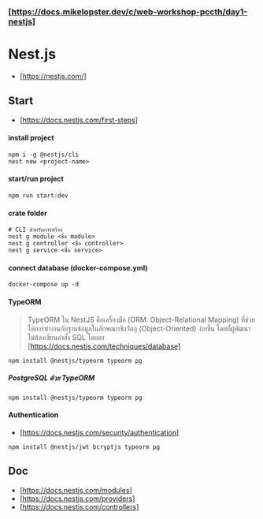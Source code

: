 ### [https://docs.mikelopster.dev/c/web-workshop-pccth/day1-nestjs]

# Nest.js

- [https://nestjs.com/]

## Start

- [https://docs.nestjs.com/first-steps]

#### install project

```
npm i -g @nestjs/cli
nest new <project-name>
```

#### start/run project

```
npm run start:dev
```

#### crate folder

```
# CLI สำหรับการสร้าง
nest g module <ชื่อ module>
nest g controller <ชื่อ controller>
nest g service <ชื่อ service>
```

#### connect database (docker-compose.yml)

```
docker-compose up -d
```

#### TypeORM
> TypeORM ใน NestJS คือเครื่องมือ (ORM: Object-Relational Mapping) ที่ช่วยให้การทำงานกับฐานข้อมูลในลักษณะเชิงวัตถุ (Object-Oriented) ง่ายขึ้น โดยที่ผู้พัฒนาไม่ต้องเขียนคำสั่ง SQL โดยตร [https://docs.nestjs.com/techniques/database]

```
npm install @nestjs/typeorm typeorm pg
```

##### PostgreSQL ด้วย TypeORM
```
npm install @nestjs/typeorm typeorm pg
```

#### Authentication
- [https://docs.nestjs.com/security/authentication]

```
npm install @nestjs/jwt bcryptjs typeorm pg
```



## Doc

- [https://docs.nestjs.com/modules]
- [https://docs.nestjs.com/providers]
- [https://docs.nestjs.com/controllers]
